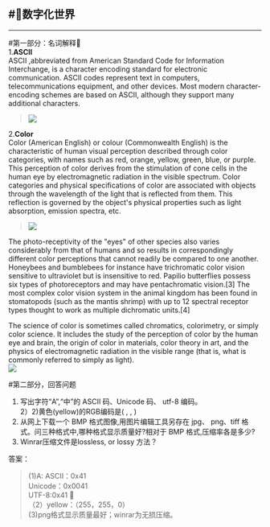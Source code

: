 #数字化世界
---
---
#第一部分：名词解释    
1.**ASCII**    
ASCII ,abbreviated from American Standard Code for Information Interchange, is a character encoding standard for electronic communication. ASCII codes represent text in computers, telecommunications equipment, and other devices. Most modern character-encoding schemes are based on ASCII, although they support many additional characters.    
>![](https://upload.cc/i1/2018/10/13/krfRU2.png)

2.**Color**    
Color (American English) or colour (Commonwealth English) is the characteristic of human visual perception described through color categories, with names such as red, orange, yellow, green, blue, or purple. This perception of color derives from the stimulation of cone cells in the human eye by electromagnetic radiation in the visible spectrum. Color categories and physical specifications of color are associated with objects through the wavelength of the light that is reflected from them. This reflection is governed by the object's physical properties such as light absorption, emission spectra, etc.    
>![](https://upload.cc/i1/2018/10/13/t3uzQ2.jpg)

The photo-receptivity of the "eyes" of other species also varies considerably from that of humans and so results in correspondingly different color perceptions that cannot readily be compared to one another. Honeybees and bumblebees for instance have trichromatic color vision sensitive to ultraviolet but is insensitive to red. Papilio butterflies possess six types of photoreceptors and may have pentachromatic vision.[3] The most complex color vision system in the animal kingdom has been found in stomatopods (such as the mantis shrimp) with up to 12 spectral receptor types thought to work as multiple dichromatic units.[4]

The science of color is sometimes called chromatics, colorimetry, or simply color science. It includes the study of the perception of color by the human eye and brain, the origin of color in materials, color theory in art, and the physics of electromagnetic radiation in the visible range (that is, what is commonly referred to simply as light).    
![](https://upload.cc/i1/2018/10/13/PCd8aV.jpg)

#第二部分，回答问题    
1) 写出字符“A”,“中”的 ASCII 码、Unicode 码、
utf-8 编码。    
2）2)黄色(yellow)的RGB编码是( , , )
3) 从网上下载一个 BMP 格式图像,用图片编辑工具另存在 jpg、 png、tiff 格式。问三种格式中,哪种格式显示质量好?相对于
BMP 格式,压缩率各是多少?
4) Winrar压缩文件是lossless, or lossy 方法？     

答案：    
> (1)A:  ASCII：0x41    
         Unicode：0x0041    
         UTF-8:0x41
        
（2）yellow：（255，255，0）    
(3)png格式显示质量最好；winrar为无损压缩。


